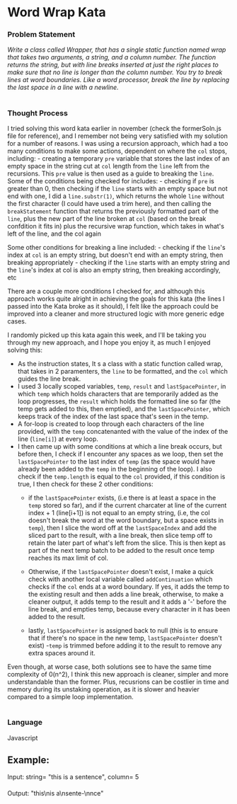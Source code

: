 # Word Wrap Kata
### Problem Statement
<i> Write a class called Wrapper, that has a single static function
named wrap that takes two arguments, a string, and a column number. The
function returns the string, but with line breaks inserted at just the
right places to make sure that no line is longer than the column number.
You try to break lines at word boundaries.
Like a word processor, break the line by replacing the last space in a
line with a newline.</i>

#
### Thought Process
I tried solving this word kata earlier in november (check the formerSoln.js file for reference), and I remember not being very satisfied with my solution for a number of reasons. I was using a recursion approach, which had a too many conditions to make some actions, dependent on where the `col` stops, including: 
    - creating a temporary `pre` variable that stores the last index of an empty space in the string cut at `col` length from the `line` left from the recursions. This `pre` value is then used as a guide to breaking the `line`. Some of the conditions being checked for includes:
    - checking if `pre` is greater than 0, then checking if the `line` starts with an empty space but not end with one, I did a `line.substr(1)`, which returns the whole `line` without the first character (I could have used a trim here), and then calling the `breakStatement` function that returns the previously formatted part of the `line`, plus the new part of the line broken at `col` (based on the break confdition it fits in) plus the recursive wrap function, which takes in what's left of the line, and the col again
    
Some other conditions for breaking a line included: 
    - checking if the `line`'s index at `col` is an empty string, but doesn't end with an empty string, then breaking appropriately
    - checking if the `line` starts with an empty string and the `line`'s index at col is also an empty string, then breaking accordingly, etc

There are a couple more conditions I checked for, and although this approach works quite alright in achieving the goals for this kata (the lines I passed into the Kata broke as it should), I felt like the approach could be improved into a cleaner and more structured logic with more generic edge cases. 

I randomly picked up this kata again this week, and I'll be taking you through my new approach, and I hope you enjoy it, as much I enjoyed solving this:

- As the instruction states, It s a class with a static function called wrap, that takes in 2 paramenters, the `line` to be formatted, and the `col` which guides the line break. 
- I used 3 locally scoped variables, `temp`, `result` and `lastSpacePointer`, in which `temp` which holds characters that are temporarily added as the loop progresses, the `result` which holds the formatted line so far (the temp gets added to this, then emptied), and the `lastSpacePointer`, which keeps track of the index of the last space that's seen in the temp.
- A for-loop is created to loop through each characters of the line provided, with the `temp` concatenanted with the value of the index of the line (`line[i]`) at every loop.
- I then came up with some conditions at which a line break occurs, but before then, I check if I encounter any spaces as we loop, then set the `lastSpacePointer` to the last index of `temp` (as the space would have already been added to the `temp` in the beginning of the loop). I also check if the `temp.length` is equal to the `col` provided, if this condition is true, I then check for these 2 other conditions: 
    - if the `lastSpacePointer` exists, (i.e there is at least a space in the `temp` stored so far), and if the current charcater at line of the current index + 1 (line[i+1]) is not equal to an empty string, (i.e, the col doesn't break the word at the word boundary, but a space exists in `temp`), then I slice the word off at the `lastSpaceIndex` and add the sliced part to the result, with a line break, then slice temp off to retain the later part of what's left from the slice. This is then kept as part of the next temp batch to be added to the result once temp reaches its max limit of col.

    - Otherwise, if the `lastSpacePointer` doesn't exist, I make a quick check with another local variable called `addContinuation` which checks if the `col` ends at a word boundary. If yes, it adds the temp to the existing result and then adds a line break, otherwise, to make a cleaner output, it adds temp to the result and it adds a '-' before the line break, and empties temp, because every character in it has been added to the result.
    - lastly, `lastSpacePointer` is assigned back to null (this is to ensure that if there's no space in the new temp, `lastSpacePointer` doesn't exist)
    -`temp` is trimmed before adding it to the result to remove any extra spaces around it.

Even though, at worse case, both solutions see to have the same time complexity of 0(n^2), I think this new approach is cleaner, simpler and more understandable than the former. Plus, recusrions can be costlier in time and memory during its unstaking operation, as it is slower and heavier compared to a simple loop implementation.


#
### Language
Javascript

## Example:
Input: string= "this is a sentence", column= 5
####
Output: "this\nis a\nsente-\nnce"
 

